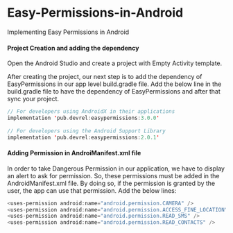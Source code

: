 # Easy-Permissions-in-Android
Implementing Easy Permissions in Android



####  Project Creation and adding the dependency
Open the Android Studio and create a project with Empty Activity template.

After creating the project, our next step is to add the dependency of EasyPermissions in our app level build.gradle file. Add the below line in the build.gradle file to have the dependency of EasyPermissions and after that sync your project.
```kotlin
// For developers using AndroidX in their applications
implementation 'pub.devrel:easypermissions:3.0.0'
 
// For developers using the Android Support Library
implementation 'pub.devrel:easypermissions:2.0.1'
```

#### Adding Permission in AndroiManifest.xml file
In order to take Dangerous Permission in our application, we have to display an alert to ask for permission. So, these permissions must be added in the AndroidManifest.xml file. By doing so, if the permission is granted by the user, the app can use that permission. Add the below lines:
```kotlin
<uses-permission android:name="android.permission.CAMERA" />
<uses-permission android:name="android.permission.ACCESS_FINE_LOCATION" />
<uses-permission android:name="android.permission.READ_SMS" />
<uses-permission android:name="android.permission.READ_CONTACTS" />
```
